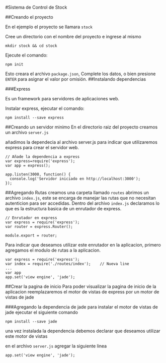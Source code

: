 #Sistema de Control de Stock

##Creando el proyecto

En el ejemplo el proyecto se llamara `stock`

Cree un directorio con el nombre del proyecto e ingrese al mismo
```
mkdir stock && cd stock
```
Ejecute el comando:
```
npm init

```
Esto creara el archivo `package.json`, Complete los datos, o bien presione `ENTER` para asignar el valor por omisión.
##Instalando dependencias

###Express

Es un framework para servidores de aplicaciones web.

Instalar express, ejecutar el comando:
```
npm install --save express
```
##Creando un servidor minimo
En el directorio raiz del proyecto creamos un archivo `server.js`

añadimos la dependecia al archivo server.js para indicar que utilizaremos express para crear el servidor web.

```
// Añade la dependencia a express
var express=require('express');
var app = express();

app.listen(3000, function() {
  console.log('Servidor iniciado en http://localhost:3000');
});

```
##Agregando Rutas
creamos una carpeta llamado `routes`
abrimos un archivo `index.js`, este se encarga de manejar las rutas que no necesitan autenticion para ser accedidas.
Dentro del archivo `index.js` declaramos lo que es la estructura basica de un enrutador de express.
```
// Enrutador en express
var express = require('express');
var router = express.Router();

module.export = router;
```

Para indicar que deseamos utilizar este enrutador en la aplicacion, primero agregamos el modulo de rutas a la aplicacion.
```
var express = require('express');
var index = require('./routes/index');    // Nueva line
...
var app
app.set('view engine', 'jade');
```

##Crear la pagina de inicio
Para poder visualizar la pagina de inicio de la aplicacion reemplazaremos el motor de vistas de express por un motor de vistas de jade

###Agregando la dependencia de jade
para instalar el motor de vistas de jade ejecutar el siguiente comando
```
npm install --save jade
```
una vez instalada la dependencia debemos declarar que deseamos utilizar este motor de vistas

en el archivo `server.js` agregar la siguiente linea
```
app.set('view engine', 'jade');
```